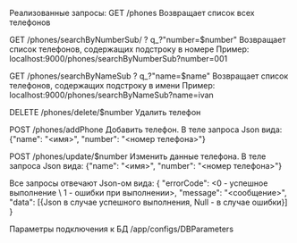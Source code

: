 Реализованные запросы:
GET         /phones
Возвращает список всех телефонов 

GET         /phones/searchByNumberSub/ ? q_?"number=$number"
Возвращает список телефонов, содержащих подстроку в номере
Пример: localhost:9000/phones/searchByNumberSub?number=001

GET         /phones/searchByNameSub ? q_?"name=$name"
Возвращает список телефонов, содержащих подстроку в имени
Пример: localhost:9000/phones/searchByNameSub?name=ivan

DELETE      /phones/delete/$number
Удалить телефон

POST        /phones/addPhone
Добавить телефон. 
В теле запроса Json вида: {"name": "<имя>", "number": "<номер телефона>"}

POST        /phones/update/$number
Изменить данные телефона. 
В теле запроса Json вида: {"name": "<имя>", "number": "<номер телефона>"}

Все запросы отвечают Json-ом вида: 
{
    "errorCode": <0 - успешное выполнение \ 1 - ошибки при выполнении>,
    "message": "<сообщение>",
    "data": [{Json в случае успешного выполнения, Null - в случае ошибки}]
}

Параметры подключения к БД /app/configs/DBParameters